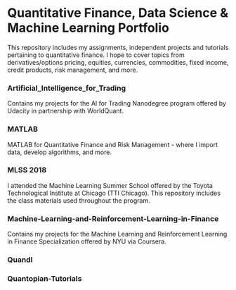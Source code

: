 # Quantitative Finance, Data Science & Machine Learning Portfolio

This repository includes my assignments, independent projects and tutorials pertaining to quantitative finance. I hope to cover topics from derivatives/options pricing, equities, currencies, commodities, fixed income, credit products, risk management, and more.

### Artificial_IntelIigence_for_Trading
Contains my projects for the AI for Trading Nanodegree program offered by Udacity in partnership with WorldQuant. 

### MATLAB
MATLAB for Quantitative Finance and Risk Management - where I import data, develop algorithms, and more.

### MLSS 2018
I attended the Machine Learning Summer School offered by the Toyota Technological Institute at Chicago (TTI Chicago). This repository includes the class materials used throughout the program. 

### Machine-Learning-and-Reinforcement-Learning-in-Finance 
Contains my projects for the Machine Learning and Reinforcement Learning in Finance Specialization offered by NYU via Coursera. 

### Quandl

### Quantopian-Tutorials



